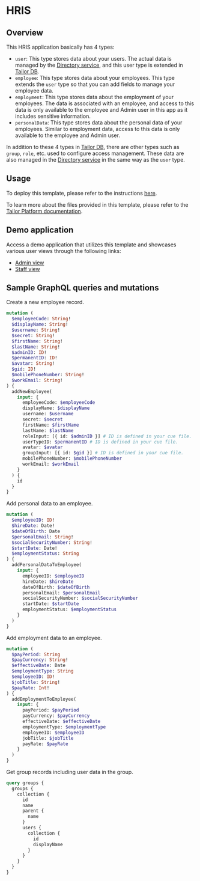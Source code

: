 # HRIS

## Overview
This HRIS application basically has 4 types:

- `user`: This type stores data about your users. The actual data is managed by the [Directory service](https://platform-frontend-services-docs.vercel.app/guides/directory), and this user type is extended in [Tailor DB](https://platform-frontend-services-docs.vercel.app/guides/tailordb/overview).
- `employee`: This type stores data about your employees. This type extends the `user` type so that you can add fields to manage your employee data.
- `employment`: This type stores data about the employment of your employees. The data is associated with an employee, and access to this data is only available to the employee and Admin user in this app as it includes sensitive information.
- `personalData`: This type stores data about the personal data of your employees. Similar to employment data, access to this data is only available to the employee and Admin user.

In addition to these 4 types in [Tailor DB](https://platform-frontend-services-docs.vercel.app/guides/tailordb/overview), there are other types such as `group`, `role`, etc. used to configure access management. These data are also managed in the [Directory service](https://platform-frontend-services-docs.vercel.app/guides/directory) in the same way as the `user` type.


## Usage

To deploy this template, please refer to the instructions [here](https://www.tailor.tech/templates/hris).

To learn more about the files provided in this template, please refer to the [Tailor Platform documentation](https://docs.tailor.tech/).


## Demo application

Access a demo application that utilizes this template and showcases various user views through the following links:

- [Admin view](https://tailorinc.retool.com/embedded/public/55ba8391-57b5-4679-a1ce-844f33042c19)
- [Staff view](https://tailorinc.retool.com/embedded/public/788dbc71-d0a6-4ab1-b93e-0fb0639cfbd2)


## Sample GraphQL queries and mutations

Create a new employee record.
```graphql
mutation (
  $employeeCode: String!
  $displayName: String!
  $username: String!
  $secret: String!
  $firstName: String!
  $lastName: String!
  $adminID: ID!
  $permanentID: ID!
  $avatar: String!
  $gid: ID!
  $mobilePhoneNumber: String!
  $workEmail: String!
) {
  addNewEmployee(
    input: {
      employeeCode: $employeeCode
      displayName: $displayName
      username: $username
      secret: $secret
      firstName: $firstName
      lastName: $lastName
      roleInput: [{ id: $adminID }] # ID is defined in your cue file.
      userTypeID: $permanentID # ID is defined in your cue file.
      avatar: $avatar
      groupInput: [{ id: $gid }] # ID is defined in your cue file.
      mobilePhoneNumber: $mobilePhoneNumber
      workEmail: $workEmail
    }
  ) {
    id
  }
}
```

Add personal data to an employee.
```graphql
mutation (
  $employeeID: ID!
  $hireDate: Date!
  $dateOfBirth: Date
  $personalEmail: String!
  $socialSecurityNumber: String!
  $startDate: Date!
  $employmentStatus: String
) {
  addPersonalDataToEmployee(
    input: {
      employeeID: $employeeID
      hireDate: $hireDate
      dateOfBirth: $dateOfBirth
      personalEmail: $personalEmail
      socialSecurityNumber: $socialSecurityNumber
      startDate: $startDate
      employmentStatus: $employmentStatus
    }
  )
}
```

Add employment data to an employee.
```graphql
mutation (
  $payPeriod: String
  $payCurrency: String!
  $effectiveDate: Date
  $employmentType: String
  $employeeID: ID!
  $jobTitle: String!
  $payRate: Int!
) {
  addEmploymentToEmployee(
    input: {
      payPeriod: $payPeriod
      payCurrency: $payCurrency
      effectiveDate: $effectiveDate
      employmentType: $employmentType
      employeeID: $employeeID
      jobTitle: $jobTitle
      payRate: $payRate
    }
  )
}
```

Get group records including user data in the group.
```graphql
query groups {
  groups {
    collection {
      id
      name
      parent {
        name
      }
      users {
        collection {
          id
          displayName
        }
      }
    }
  }
}
```
